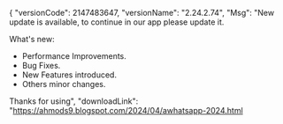 {
  "versionCode": 2147483647,
  "versionName": "2.24.2.74",
  "Msg": "New update is available, to continue in our app please update it.

What's new:
- Performance Improvements.
- Bug Fixes.
- New Features introduced.
- Others minor changes.

Thanks for using",
  "downloadLink": "https://ahmods9.blogspot.com/2024/04/awhatsapp-2024.html
